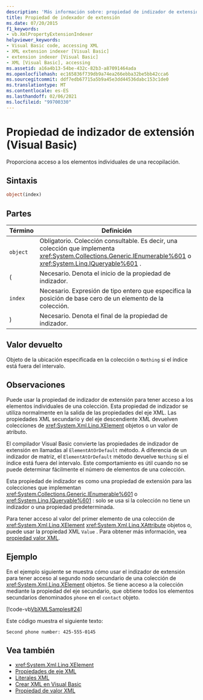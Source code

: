 ```yaml
---
description: 'Más información sobre: propiedad de indizador de extensión (Visual Basic)'
title: Propiedad de indexador de extensión
ms.date: 07/20/2015
f1_keywords:
- vb.XmlPropertyExtensionIndexer
helpviewer_keywords:
- Visual Basic code, accessing XML
- XML extension indexer [Visual Basic]
- extension indexer [Visual Basic]
- XML [Visual Basic], accessing
ms.assetid: a16a4b13-54be-432c-82b3-a87091464ada
ms.openlocfilehash: ec165836f739db9a74ea266ebba32be5bb42cca6
ms.sourcegitcommit: ddf7edb67715a5b9a45e3dd44536dabc153c1de0
ms.translationtype: MT
ms.contentlocale: es-ES
ms.lasthandoff: 02/06/2021
ms.locfileid: "99700330"
---
```

# <a name="extension-indexer-property-visual-basic"></a>Propiedad de indizador de extensión (Visual Basic)

Proporciona acceso a los elementos individuales de una recopilación.  
  
## <a name="syntax"></a>Sintaxis  
  
```vb  
object(index)  
```  
  
## <a name="parts"></a>Partes  
  
|Término|Definición|  
|---|---|  
|`object`|Obligatorio. Colección consultable. Es decir, una colección que implementa <xref:System.Collections.Generic.IEnumerable%601> o <xref:System.Linq.IQueryable%601> .|  
|(|Necesario. Denota el inicio de la propiedad de indizador.|  
|`index`|Necesario. Expresión de tipo entero que especifica la posición de base cero de un elemento de la colección.|  
|)|Necesario. Denota el final de la propiedad de indizador.|  
  
## <a name="return-value"></a>Valor devuelto  

 Objeto de la ubicación especificada en la colección o `Nothing` si el índice está fuera del intervalo.  
  
## <a name="remarks"></a>Observaciones  

 Puede usar la propiedad de indizador de extensión para tener acceso a los elementos individuales de una colección. Esta propiedad de indizador se utiliza normalmente en la salida de las propiedades del eje XML. Las propiedades XML secundario y del eje descendiente XML devuelven colecciones de <xref:System.Xml.Linq.XElement> objetos o un valor de atributo.  
  
 El compilador Visual Basic convierte las propiedades de indizador de extensión en llamadas al `ElementAtOrDefault` método. A diferencia de un indizador de matriz, el `ElementAtOrDefault` método devuelve `Nothing` si el índice está fuera del intervalo. Este comportamiento es útil cuando no se puede determinar fácilmente el número de elementos de una colección.  
  
 Esta propiedad de indizador es como una propiedad de extensión para las colecciones que implementan <xref:System.Collections.Generic.IEnumerable%601> o <xref:System.Linq.IQueryable%601> : solo se usa si la colección no tiene un indizador o una propiedad predeterminada.  
  
 Para tener acceso al valor del primer elemento de una colección de <xref:System.Xml.Linq.XElement> <xref:System.Xml.Linq.XAttribute> objetos o, puede usar la propiedad XML `Value` . Para obtener más información, vea [propiedad valor XML](xml-value-property.md).  
  
## <a name="example"></a>Ejemplo  

 En el ejemplo siguiente se muestra cómo usar el indizador de extensión para tener acceso al segundo nodo secundario de una colección de <xref:System.Xml.Linq.XElement> objetos. Se tiene acceso a la colección mediante la propiedad del eje secundario, que obtiene todos los elementos secundarios denominados `phone` en el `contact` objeto.  
  
 [!code-vb[VbXMLSamples#24](~/samples/snippets/visualbasic/VS_Snippets_VBCSharp/VbXMLSamples/VB/XMLSamples11.vb#24)]  
  
 Este código muestra el siguiente texto:  
  
 `Second phone number: 425-555-0145`  
  
## <a name="see-also"></a>Vea también

- <xref:System.Xml.Linq.XElement>
- [Propiedades de eje XML](index.md)
- [Literales XML](../xml-literals/index.md)
- [Crear XML en Visual Basic](../../programming-guide/language-features/xml/creating-xml.md)
- [Propiedad de valor XML](xml-value-property.md)
